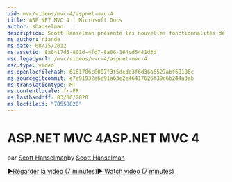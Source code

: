 ```yaml
---
uid: mvc/videos/mvc-4/aspnet-mvc-4
title: ASP.NET MVC 4 | Microsoft Docs
author: shanselman
description: Scott Hanselman présente les nouvelles fonctionnalités de ASP.NET MVC 4.
ms.author: riande
ms.date: 08/15/2012
ms.assetid: 8a6417d5-801d-4fd7-8a06-164cd5441d3d
msc.legacyurl: /mvc/videos/mvc-4/aspnet-mvc-4
msc.type: video
ms.openlocfilehash: 6161786c8007f3f5dede3f6d36a6527abf68186c
ms.sourcegitcommit: e7e91932a6e91a63e2e46417626f39d6b244a3ab
ms.translationtype: MT
ms.contentlocale: fr-FR
ms.lasthandoff: 03/06/2020
ms.locfileid: "78558820"
---
```

# <a name="aspnet-mvc-4"></a><span data-ttu-id="c3dd2-103">ASP.NET MVC 4</span><span class="sxs-lookup"><span data-stu-id="c3dd2-103">ASP.NET MVC 4</span></span>

<span data-ttu-id="c3dd2-104">par [Scott Hanselman](https://github.com/shanselman)</span><span class="sxs-lookup"><span data-stu-id="c3dd2-104">by [Scott Hanselman](https://github.com/shanselman)</span></span>

[<span data-ttu-id="c3dd2-105">&#9654;Regarder la vidéo (7 minutes)</span><span class="sxs-lookup"><span data-stu-id="c3dd2-105">&#9654; Watch video (7 minutes)</span></span>](https://channel9.msdn.com/Blogs/ASP-NET-Site-Videos/aspnet-mvc-4)
